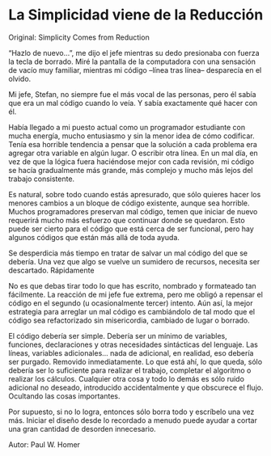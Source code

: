 # La Simplicidad viene de la Reducción

Original: Simplicity Comes from Reduction

“Hazlo de nuevo…”, me dijo el jefe mientras su dedo presionaba con
fuerza la tecla de borrado. Miré la pantalla de la computadora con una
sensación de vacío muy familiar, mientras mi código –línea tras línea–
desparecía en el olvido.

Mi jefe, Stefan, no siempre fue el más vocal de las personas, pero él
sabía que era un mal código cuando lo veía. Y sabía exactamente qué
hacer con él.

Había llegado a mi puesto actual como un programador estudiante con
mucha energía, mucho entusiasmo y sin la menor idea de cómo codificar.
Tenía esa horrible tendencia a pensar que la solución a cada problema
era agregar otra variable en algún lugar. O escribir otra línea. En un
mal día, en vez de que la lógica fuera haciéndose mejor con cada
revisión, mi código se hacía gradualmente más grande, más complejo y
mucho más lejos del trabajo consistente.

Es natural, sobre todo cuando estás apresurado, que sólo quieres hacer
los menores cambios a un bloque de código existente, aunque sea
horrible. Muchos programadores preservan mal código, temen que
iniciar de nuevo requerirá mucho más esfuerzo que continuar donde se
quedaron. Esto puede ser cierto para el código que está cerca de ser
funcional, pero hay algunos códigos que están más allá de toda ayuda.

Se desperdicia más tiempo en tratar de salvar un mal código del que se
debería. Una vez que algo se vuelve un sumidero de recursos, necesita
ser descartado. Rápidamente

No es que debas tirar todo lo que has escrito, nombrado y formateado tan
fácilmente. La reacción de mi jefe fue extrema, pero me obligó a
repensar el código en el segundo (u ocasionalmente tercer) intento. Aún
así, la mejor estrategia para arreglar un mal código es cambiándolo de
tal modo que el código sea refactorizado sin misericordia, cambiado de
lugar o borrado.

El código debería ser simple. Debería ser un mínimo de variables,
funciones, declaraciones y otras necesidades sintácticas del lenguaje.
Las líneas, variables adicionales... nada de adicional, en realidad, eso
debería ser purgado. Removido inmediatamente. Lo que está ahí, lo que
queda, sólo debería ser lo suficiente para realizar el trabajo,
completar el algoritmo o realizar los cálculos. Cualquier otra cosa y
todo lo demás es sólo ruido adicional no deseado, introducido
accidentalmente y que obscurece el flujo. Ocultando las cosas
importantes.

Por supuesto, si no lo logra, entonces sólo borra todo y escríbelo una
vez más. Iniciar el diseño desde lo recordado a menudo puede ayudar a
cortar una gran cantidad de desorden innecesario.

Autor: Paul W. Homer